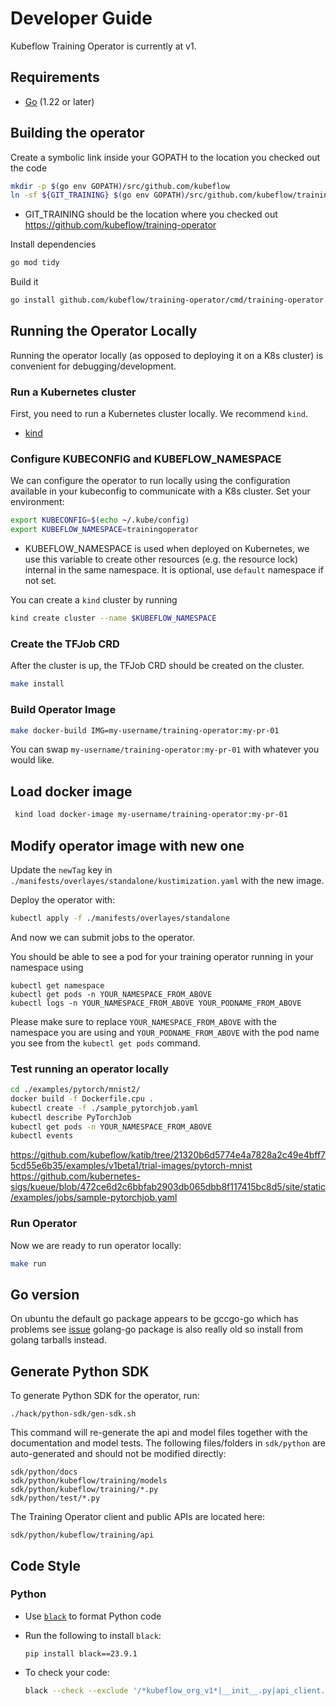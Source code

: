 # Developer Guide

Kubeflow Training Operator is currently at v1.

## Requirements

- [Go](https://golang.org/) (1.22 or later)

## Building the operator

Create a symbolic link inside your GOPATH to the location you checked out the code

```sh
mkdir -p $(go env GOPATH)/src/github.com/kubeflow
ln -sf ${GIT_TRAINING} $(go env GOPATH)/src/github.com/kubeflow/training-operator
```

- GIT_TRAINING should be the location where you checked out https://github.com/kubeflow/training-operator

Install dependencies

```sh
go mod tidy
```

Build it

```sh
go install github.com/kubeflow/training-operator/cmd/training-operator.v1
```

## Running the Operator Locally

Running the operator locally (as opposed to deploying it on a K8s cluster) is convenient for debugging/development.

### Run a Kubernetes cluster

First, you need to run a Kubernetes cluster locally. We recommend `kind`.

- [kind](https://kind.sigs.k8s.io)


### Configure KUBECONFIG and KUBEFLOW_NAMESPACE

We can configure the operator to run locally using the configuration available in your kubeconfig to communicate with
a K8s cluster. Set your environment:

```sh
export KUBECONFIG=$(echo ~/.kube/config)
export KUBEFLOW_NAMESPACE=trainingoperator
```

- KUBEFLOW_NAMESPACE is used when deployed on Kubernetes, we use this variable to create other resources (e.g. the resource lock) internal in the same namespace. It is optional, use `default` namespace if not set.

You can create a `kind` cluster by running
```sh
kind create cluster --name $KUBEFLOW_NAMESPACE
```

### Create the TFJob CRD

After the cluster is up, the TFJob CRD should be created on the cluster.

```bash
make install
```

### Build Operator Image
```sh
make docker-build IMG=my-username/training-operator:my-pr-01
```
You can swap `my-username/training-operator:my-pr-01` with whatever you would like.

## Load docker image 
```sh
 kind load docker-image my-username/training-operator:my-pr-01
``` 

## Modify operator image with new one
Update the `newTag` key in `./manifests/overlayes/standalone/kustimization.yaml` with the new image.

Deploy the operator with: 
```sh 
kubectl apply -f ./manifests/overlayes/standalone
```
And now we can submit jobs to the operator.

You should be able to see a pod for your training operator running in your namespace using
```commandline
kubectl get namespace
kubectl get pods -n YOUR_NAMESPACE_FROM_ABOVE
kubectl logs -n YOUR_NAMESPACE_FROM_ABOVE YOUR_PODNAME_FROM_ABOVE
```
Please make sure to replace `YOUR_NAMESPACE_FROM_ABOVE` with the namespace you are using and `YOUR_PODNAME_FROM_ABOVE` with the pod name you see from the `kubectl get pods` command.

### Test running an operator locally 
```sh 
cd ./examples/pytorch/mnist2/
docker build -f Dockerfile.cpu .
kubectl create -f ./sample_pytorchjob.yaml
kubectl describe PyTorchJob
kubectl get pods -n YOUR_NAMESPACE_FROM_ABOVE
kubectl events
```

https://github.com/kubeflow/katib/tree/21320b6d5774e4a7828a2c49e4bff75cd55e6b35/examples/v1beta1/trial-images/pytorch-mnist
https://github.com/kubernetes-sigs/kueue/blob/472ce6d2c6bbfab2903db065dbb8f117415bc8d5/site/static/examples/jobs/sample-pytorchjob.yaml

### Run Operator

Now we are ready to run operator locally:

```sh
make run
```
## Go version

On ubuntu the default go package appears to be gccgo-go which has problems see [issue](https://github.com/golang/go/issues/15429) golang-go package is also really old so install from golang tarballs instead.

## Generate Python SDK

To generate Python SDK for the operator, run:

```
./hack/python-sdk/gen-sdk.sh
```

This command will re-generate the api and model files together with the documentation and model tests.
The following files/folders in `sdk/python` are auto-generated and should not be modified directly:

```
sdk/python/docs
sdk/python/kubeflow/training/models
sdk/python/kubeflow/training/*.py
sdk/python/test/*.py
```

The Training Operator client and public APIs are located here:

```
sdk/python/kubeflow/training/api
```

## Code Style

### Python

- Use [`black`](https://github.com/psf/black) to format Python code

- Run the following to install `black`:

  ```
  pip install black==23.9.1
  ```

- To check your code:

  ```sh
  black --check --exclude '/*kubeflow_org_v1*|__init__.py|api_client.py|configuration.py|exceptions.py|rest.py' sdk/
  ```
